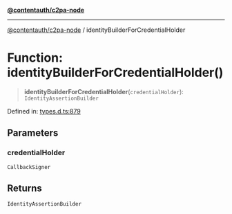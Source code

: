 [**@contentauth/c2pa-node**](../README.md)

***

[@contentauth/c2pa-node](../README.md) / identityBuilderForCredentialHolder

# Function: identityBuilderForCredentialHolder()

> **identityBuilderForCredentialHolder**(`credentialHolder`): `IdentityAssertionBuilder`

Defined in: [types.d.ts:879](https://github.com/contentauth/c2pa-node-v2/blob/8bb2490bb1f0c6c00c0930669451a7750cccfebc/js-src/types.d.ts#L879)

## Parameters

### credentialHolder

`CallbackSigner`

## Returns

`IdentityAssertionBuilder`
